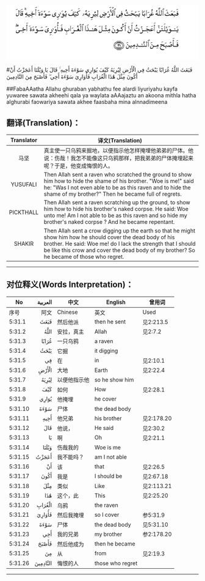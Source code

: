 ![005:031](images/005_031.gif)

#فَبَعَثَ اللَّهُ غُرَابًا يَبْحَثُ فِي الْأَرْضِ لِيُرِيَهُ كَيْفَ يُوَارِي سَوْءَةَ أَخِيهِ ۚ قَالَ يَا وَيْلَتَا أَعَجَزْتُ أَنْ أَكُونَ مِثْلَ هَٰذَا الْغُرَابِ فَأُوَارِيَ سَوْءَةَ أَخِي ۖ فَأَصْبَحَ مِنَ النَّادِمِينَ 

##FabaAAatha Allahu ghuraban yabhathu fee alardi liyuriyahu kayfa yuwaree sawata akheehi qala ya waylata aAAajaztu an akoona mithla hatha alghurabi faowariya sawata akhee faasbaha mina alnnadimeena 

## 翻译(Translation)：

| Translator | 译文(Translation)                                            |
| :--------: | ------------------------------------------------------------ |
|    马坚    | 真主使一只乌鸦来掘地，以便指示他怎样掩埋他弟弟的尸体。他说：伤哉！我怎不能像这只乌鸦那样，把我弟弟的尸体掩埋起来呢？于是，他变成悔恨的人。 |
|  YUSUFALI  | Then Allah sent a raven who scratched the ground to show him how to hide the shame of his brother. "Woe is me!" said he: "Was I not even able to be as this raven and to hide the shame of my brother?" Then he became full of regrets. |
| PICKTHALL  | Then Allah sent a raven scratching up the ground, to show him how to hide his brother's naked corpse. He said: Woe unto me! Am I not able to be as this raven and so hide my brother's naked corpse ? And he became repentant. |
|   SHAKIR   | Then Allah sent a crow digging up the earth so that he might show him how he should cover the dead body of his brother. He said: Woe me! do I lack the strength that I should be like this crow and cover the dead body of my brother? So he became of those who regret. |

---

## 对位释义(Words Interpretation)：

| No   | العربية | 中文    | English | 曾用词 |
| ---- | ------: | ------- | ------- | ------ |
| 序号 |    阿文 | Chinese | 英文    | Used   |
| 5:31.1  | فَبَعَثَ     | 然后他派     | then he sent     | 见2:213.5  |
| 5:31.2  | اللَّهُ     | 安拉，真主   | Allah            | 见2:7.2 |
| 5:31.3  | غُرَابًا    | 一只乌鸦     | a raven          |            |
| 5:31.4  | يَبْحَثُ     | 它掘         | it digging       |            |
| 5:31.5  | فِي       | 在           | in               | 见2:10.1   |
| 5:31.6  | الْأَرْضِ    | 大地         | Earth            | 见2:22.4   |
| 5:31.7  | لِيُرِيَهُ    | 以便他指示他 | so he show him   |            |
| 5:31.8  | كَيْفَ      | 如何         | How              | 见2:28.1   |
| 5:31.9  | يُوَارِي    | 他掩埋       | he cover         |            |
| 5:31.10 | سَوْءَةَ     | 尸体         | the dead body    |            |
| 5:31.11 | أَخِيهِ     | 他兄弟       | his brother      | 见2:178.20 |
| 5:31.12 | قَالَ      | 他说，       | He said          | 见2:30.2   |
| 5:31.13 | يَا       | 啊           | Oh               | 见2:21.1   |
| 5:31.14 | وَيْلَتَا    | 伤哉我的     | Woe is me        |            |
| 5:31.15 | أَعَجَزْتُ    | 我不能吗？   | am I not able    |            |
| 5:31.16 | أَنْ       | 该           | that             | 见2:26.5   |
| 5:31.17 | أَكُونَ     | 我是         | I should be      | 见2:67.18  |
| 5:31.18 | مِثْلَ      | 类似         | Like             | 见2:113.21 |
| 5:31.19 | هَٰذَا      | 这个，此     | This             | 见2:25.20  |
| 5:31.20 | الْغُرَابِ   | 乌鸦         | the raven        |            |
| 5:31.21 | فَأُوَارِيَ   | 然后我掩埋   | so I cover       | 参5:31.9   |
| 5:31.22 | سَوْءَةَ     | 尸体         | the dead body    | 见5:31.10  |
| 5:31.23 | أَخِي      | 我的兄弟     | my brother       | 参2:178.20 |
| 5:31.24 | فَأَصْبَحَ    | 然后他成为   | then he became   |            |
| 5:31.25 | مِنَ       | 从           | from             | 见2:19.3 |
| 5:31.26 | النَّادِمِينَ | 悔恨的人     | those who regret |            |

---
